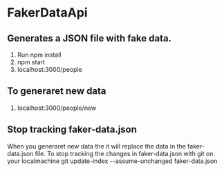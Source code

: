 # FakerDataApi

## Generates a JSON file with fake data.

1. Run npm install
2. npm start
3. localhost:3000/people

## To generaret new data

1. localhost:3000/people/new

## Stop tracking faker-data.json

When you generaret new data the it will replace the data in the faker-data.json file.
To stop tracking the changes in faker-data.json with git on your localmachine
git update-index --assume-unchanged faker-data.json